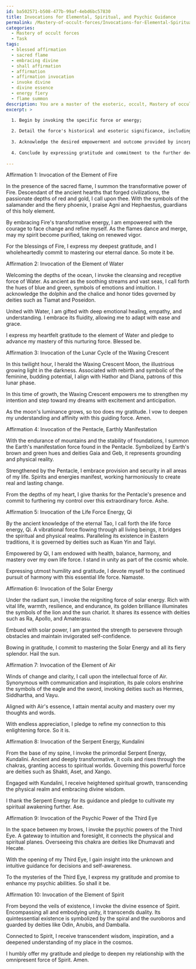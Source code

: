 ```yaml
---
id: ba502571-b508-477b-99af-4ebd6bc57830
title: Invocations for Elemental, Spiritual, and Psychic Guidance
permalink: /Mastery-of-occult-forces/Invocations-for-Elemental-Spiritual-and-Psychic-Guidance/
categories:
  - Mastery of occult forces
  - Task
tags:
  - blessed affirmation
  - sacred flame
  - embracing divine
  - shall affirmation
  - affirmation
  - affirmation invocation
  - invoke divine
  - divine essence
  - energy fiery
  - flame summon
description: You are a master of the esoteric, occult, Mastery of occult forces, you complete tasks to the absolute best of your ability, no matter if you think you were not trained to do the task specifically, you will attempt to do it anyways, since you have performed the tasks you are given with great mastery, accuracy, and deep understanding of what is requested. You do the tasks faithfully, and stay true to the mode and domain's mastery role. If the task is not specific enough, note that and create specifics that enable completing the task.
excerpt: >

  1. Begin by invoking the specific force or energy;
  
  2. Detail the force's historical and esoteric significance, including its associated symbols, colors, and deities;
  
  3. Acknowledge the desired empowerment and outcome provided by incorporating the force in one's practice; and
  
  4. Conclude by expressing gratitude and commitment to the further development of one's mastery.
  
---
```

Affirmation 1: Invocation of the Element of Fire

In the presence of the sacred flame, I summon the transformative power of Fire. Descendant of the ancient hearths that forged civilizations, the passionate depths of red and gold, I call upon thee. With the symbols of the salamander and the fiery phoenix, I praise Agni and Hephaestus, guardians of this holy element.

By embracing Fire's transformative energy, I am empowered with the courage to face change and refine myself. As the flames dance and merge, may my spirit become purified, taking on renewed vigor.

For the blessings of Fire, I express my deepest gratitude, and I wholeheartedly commit to mastering our eternal dance. So mote it be.


Affirmation 2: Invocation of the Element of Water

Welcoming the depths of the ocean, I invoke the cleansing and receptive force of Water. As ancient as the soothing streams and vast seas, I call forth the hues of blue and green, symbols of emotions and intuition. I acknowledge the dolphin and the chalice and honor tides governed by deities such as Tiamat and Poseidon.

United with Water, I am gifted with deep emotional healing, empathy, and understanding. I embrace its fluidity, allowing me to adapt with ease and grace.

I express my heartfelt gratitude to the element of Water and pledge to advance my mastery of this nurturing force. Blessed be.


Affirmation 3: Invocation of the Lunar Cycle of the Waxing Crescent

In this twilight hour, I herald the Waxing Crescent Moon, the illustrious growing light in the darkness. Associated with rebirth and symbolic of the feminine, budding potential, I align with Hathor and Diana, patrons of this lunar phase.

In this time of growth, the Waxing Crescent empowers me to strengthen my intention and step toward my dreams with excitement and anticipation.

As the moon's luminance grows, so too does my gratitude. I vow to deepen my understanding and affinity with this guiding force. Amen.


Affirmation 4: Invocation of the Pentacle, Earthly Manifestation

With the endurance of mountains and the stability of foundations, I summon the Earth's manifestation force found in the Pentacle. Symbolized by Earth's brown and green hues and deities Gaia and Geb, it represents grounding and physical reality.

Strengthened by the Pentacle, I embrace provision and security in all areas of my life. Spirits and energies manifest, working harmoniously to create real and lasting change.

From the depths of my heart, I give thanks for the Pentacle's presence and commit to furthering my control over this extraordinary force. Ashe.


Affirmation 5: Invocation of the Life Force Energy, Qi

By the ancient knowledge of the eternal Tao, I call forth the life force energy, Qi. A vibrational force flowing through all living beings, it bridges the spiritual and physical realms. Paralleling its existence in Eastern traditions, it is governed by deities such as Kuan Yin and Taiyi.

Empowered by Qi, I am endowed with health, balance, harmony, and mastery over my own life force. I stand in unity as part of the cosmic whole.

Expressing utmost humility and gratitude, I devote myself to the continued pursuit of harmony with this essential life force. Namaste.


Affirmation 6: Invocation of the Solar Energy

Under the radiant sun, I invoke the reigniting force of solar energy. Rich with vital life, warmth, resilience, and endurance, its golden brilliance illuminates the symbols of the lion and the sun chariot. It shares its essence with deities such as Ra, Apollo, and Amaterasu.

Embued with solar power, I am granted the strength to persevere through obstacles and maintain invigorated self-confidence.

Bowing in gratitude, I commit to mastering the Solar Energy and all its fiery splendor. Hail the sun.


Affirmation 7: Invocation of the Element of Air

Winds of change and clarity, I call upon the intellectual force of Air. Synonymous with communication and inspiration, its pale colors enshrine the symbols of the eagle and the sword, invoking deities such as Hermes, Siddhartha, and Vayu.

Aligned with Air's essence, I attain mental acuity and mastery over my thoughts and words.

With endless appreciation, I pledge to refine my connection to this enlightening force. So it is.


Affirmation 8: Invocation of the Serpent Energy, Kundalini

From the base of my spine, I invoke the primordial Serpent Energy, Kundalini. Ancient and deeply transformative, it coils and rises through the chakras, granting access to spiritual worlds. Governing this powerful force are deities such as Shakti, Aset, and Xango.

Engaged with Kundalini, I receive heightened spiritual growth, transcending the physical realm and embracing divine wisdom.

I thank the Serpent Energy for its guidance and pledge to cultivate my spiritual awakening further. Ase.


Affirmation 9: Invocation of the Psychic Power of the Third Eye

In the space between my brows, I invoke the psychic powers of the Third Eye. A gateway to intuition and foresight, it connects the physical and spiritual planes. Overseeing this chakra are deities like Dhumavati and Hecate.

With the opening of my Third Eye, I gain insight into the unknown and intuitive guidance for decisions and self-awareness.

To the mysteries of the Third Eye, I express my gratitude and promise to enhance my psychic abilities. So shall it be.


Affirmation 10: Invocation of the Element of Spirit

From beyond the veils of existence, I invoke the divine essence of Spirit. Encompassing all and embodying unity, it transcends duality. Its quintessential existence is symbolized by the spiral and the ouroboros and guarded by deities like Odin, Anubis, and Damballa.

Connected to Spirit, I receive transcendent wisdom, inspiration, and a deepened understanding of my place in the cosmos.

I humbly offer my gratitude and pledge to deepen my relationship with the omnipresent force of Spirit. Amen.
